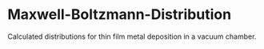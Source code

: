 # Maxwell-Boltzmann-Distribution
Calculated distributions for thin film metal deposition in a vacuum chamber.
